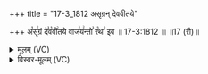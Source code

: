 +++
title = "17-3_1812 असृग्रन् देववीतये"

+++
अ꣡सृ꣢ग्रं दे꣣व꣡वी꣢तये वाज꣣य꣢न्तो꣣ र꣡था꣢ इव ॥ 17-3:1812 ॥ ॥17 (रौ)॥

<details><summary>मूलम् (VC)</summary>

अ꣡सृ꣢ग्रं दे꣣व꣡वी꣢तये वाज꣣य꣢न्तो꣣ र꣡था꣢ इव ॥१८१२॥
</details>

<details><summary>विस्वर-मूलम् (VC)</summary>

असृग्रं देववीतये वाजयन्तो रथा इव ॥१८१२॥
</details>